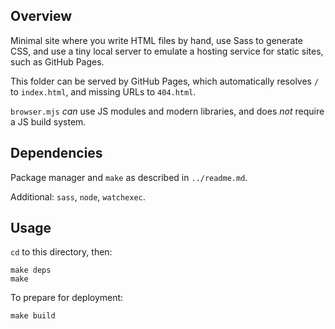 ## Overview

Minimal site where you write HTML files by hand, use Sass to generate CSS, and use a tiny local server to emulate a hosting service for static sites, such as GitHub Pages.

This folder can be served by GitHub Pages, which automatically resolves `/` to `index.html`, and missing URLs to `404.html`.

`browser.mjs` _can_ use JS modules and modern libraries, and does _not_ require a JS build system.

## Dependencies

Package manager and `make` as described in `../readme.md`.

Additional: `sass`, `node`, `watchexec`.

## Usage

`cd` to this directory, then:

    make deps
    make

To prepare for deployment:

    make build
